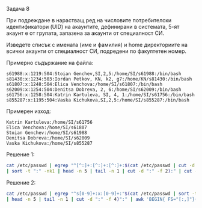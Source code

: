 Задача 8

При подреждане в нарастващ ред на числовите потребителски идентификатори (UID) на
акаунтите, дефинирани в системата, 5-ят акаунт е от групата, запазена за акаунти от
специалност СИ. 

Изведете списък с имената (име и фамилия) и home директориите на всички акаунти от 
специалност СИ, подредени по факултетен номер.

Примерно съдържание на файла:

```
s61988:x:1219:504:Stoian Genchev,SI,2,5:/home/SI/s61988:/bin/bash
s81430:x:1234:503:Iordan Petkov, KN, k2, g7:/home/KN/s81430:/bin/bash
s61807:x:1248:504:Elica Venchova:/home/SI/s61807:/bin/bash
s62009:x:1254:504:Denitsa Dobreva, 2, 6:/home/SI/s62009:/bin/bash
s61756:x:1258:504:Katrin Kartuleva, SI, 4, 1:/home/SI/s61756:/bin/bash
s855287:x:1195:504:Vaska Kichukova,SI,2,5:/home/SI/s855287:/bin/bash
```

Примерен изход:

```
Katrin Kartuleva:/home/SI/s61756
Elica Venchova:/home/SI/s61807
Stoian Genchev:/home/SI/s61988
Denitsa Dobreva:/home/SI/s62009
Vaska Kichukova:/home/SI/s855287
```

Решение 1:

```sh
cat /etc/passwd | egrep "^[^:]+:[^:]+:[^:]+:$(cat /etc/passwd | cut -d ":" -f 3,4 \
| sort -t ":" -nk1 | head -n 5 | tail -n 1 | cut -d ":" -f 2):" | cut -d ":" -f 5,6 | sed -E "s/,.*:/:/"
```

Решение 2:

```sh
cat /etc/passwd | egrep "^s[0-9]+:x:[0-9]+:"$(cat /etc/passwd | sort -t ":" -nk3 \
| head -n 5 | tail -n 1 | cut -d ":" -f 4)":" | awk 'BEGIN{ FS="[:,]"}{print $5":"$(NF-1)}'
```
